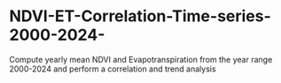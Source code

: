 # NDVI-ET-Correlation-Time-series-2000-2024-
Compute yearly mean NDVI and Evapotranspiration from the year range 2000-2024 and perform a correlation and trend analysis
